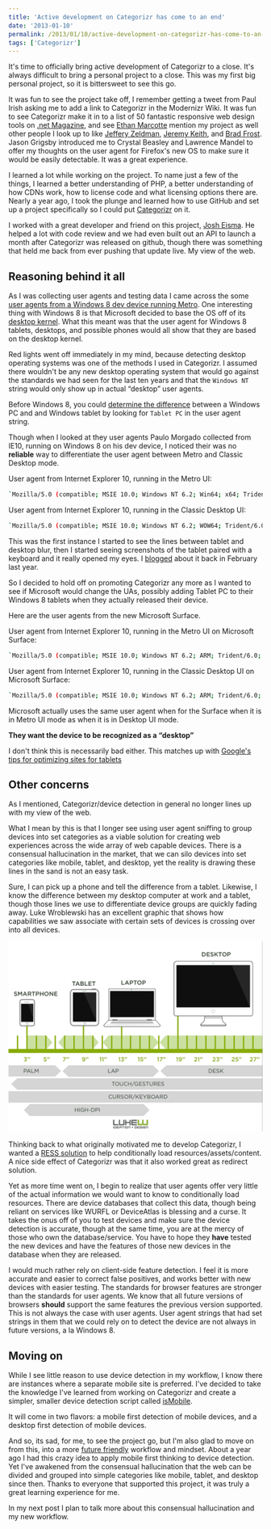 ```yaml
---
title: 'Active development on Categorizr has come to an end'
date: '2013-01-10'
permalink: /2013/01/10/active-development-on-categorizr-has-come-to-an-end/
tags: ['Categorizr']
---
```


It's time to officially bring active development of Categorizr to a close. It's always difficult to bring a personal project to a close. This was my first big personal project, so it is bittersweet to see this go.

It was fun to see the project take off, I remember getting a tweet from Paul Irish asking me to add a link to Categorizr in the Modernizr Wiki. It was fun to see Categorizr make it in to a list of 50 fantastic responsive web design tools on [.net Magazine][1], and see [Ethan Marcotte][2] mention my project as well other people I look up to like [Jeffery Zeldman][3], [Jeremy Keith][4], and [Brad Frost][5]. Jason Grigsby introduced me to Crystal Beasley and Lawrence Mandel to offer my thoughts on the user agent for Firefox's new OS to make sure it would be easily detectable. It was a great experience.

I learned a lot while working on the project. To name just a few of the things, I learned a better understanding of PHP, a better understanding of how CDNs work, how to license code and what licensing options there are. Nearly a year ago, I took the plunge and learned how to use GitHub and set up a project specifically so I could put [Categorizr][6] on it.

I worked with a great developer and friend on this project, [Josh Eisma][7]. He helped a lot with code review and we had even built out an API to launch a month after Categorizr was released on github, though there was something that held me back from ever pushing that update live. My view of the web.

## Reasoning behind it all

As I was collecting user agents and testing data I came across the some [user agents from a Windows 8 dev device running Metro][8]. One interesting thing with Windows 8 is that Microsoft decided to base the OS off of its [desktop kernel][10]. What this meant was that the user agent for Windows 8 tablets, desktops, and possible phones would all show that they are based on the desktop kernel.

Red lights went off immediately in my mind, because detecting desktop operating systems was one of the methods I used in Categorizr. I assumed there wouldn't be any new desktop operating system that would go against the standards we had seen for the last ten years and that the `Windows NT` string would only show up in actual &#8220;desktop&#8221; user agents.

Before Windows 8, you could [determine the difference][11] between a Windows PC and and Windows tablet by looking for `Tablet PC` in the user agent string.

Though when I looked at they user agents Paulo Morgado collected from IE10, running on Windows 8 on his dev device, I noticed their was no **reliable** way to differentiate the user agent between Metro and Classic Desktop mode.

<!-- textlint-disable -->
User agent from Internet Explorer 10, running in the Metro UI:

```sh
`Mozilla/5.0 (compatible; MSIE 10.0; Windows NT 6.2; Win64; x64; Trident/6.0)`
```

User agent from Internet Explorer 10, running in the Classic Desktop UI:

```sh
`Mozilla/5.0 (compatible; MSIE 10.0; Windows NT 6.2; WOW64; Trident/6.0)`
```
<!-- textlint-enable -->

This was the first instance I started to see the lines between tablet and desktop blur, then I started seeing screenshots of the tablet paired with a keyboard and it really opened my eyes. I [blogged][12] about it back in February last year.

So I decided to hold off on promoting Categorizr any more as I wanted to see if Microsoft would change the UAs, possibly adding Tablet PC to their Windows 8 tablets when they actually released their device.

Here are the user agents from the new Microsoft Surface.

<!-- textlint-disable -->
User agent from Internet Explorer 10, running in the Metro UI on Microsoft Surface:

```sh
`Mozilla/5.0 (compatible; MSIE 10.0; Windows NT 6.2; ARM; Trident/6.0; Touch)`
```

User agent from Internet Explorer 10, running in the Classic Desktop UI on Microsoft Surface:

```sh
`Mozilla/5.0 (compatible; MSIE 10.0; Windows NT 6.2; ARM; Trident/6.0; Touch)`
```
<!-- textlint-enable -->

Microsoft actually uses the same user agent when for the Surface when it is in Metro UI mode as when it is in Desktop UI mode.

**They want the device to be recognized as a &#8220;desktop&#8221;**

I don't think this is necessarily bad either. This matches up with [Google's tips for optimizing sites for tablets][13]

## Other concerns

As I mentioned, Categorizr/device detection in general no longer lines up with my view of the web.

What I mean by this is that I longer see using user agent sniffing to group devices into set categories as a viable solution for creating web experiences across the wide array of web capable devices. There is a consensual hallucination in the market, that we can silo devices into set categories like mobile, tablet, and desktop, yet the reality is drawing these lines in the sand is not an easy task.

Sure, I can pick up a phone and tell the difference from a tablet. Likewise, I know the difference between my desktop computer at work and a tablet, though those lines we use to differentiate device groups are quickly fading away. Luke Wroblewski has an excellent graphic that shows how capabilities we saw associate with certain sets of devices is crossing over into all devices.

![Unified device design](../assets/unified_device_design.png)

Thinking back to what originally motivated me to develop Categorizr, I wanted a [RESS solution][15] to help conditionally load resources/assets/content. A nice side effect of Categorizr was that it also worked great as redirect solution.

Yet as more time went on, I begin to realize that user agents offer very little of the actual information we would want to know to conditionally load resources. There are device databases that collect this data, though being reliant on services like WURFL or DeviceAtlas is blessing and a curse. It takes the onus off of you to test devices and make sure the device detection is accurate, though at the same time, you are at the mercy of those who own the database/service. You have to hope they **have** tested the new devices and have the features of those new devices in the database when they are released.

I would much rather rely on client-side feature detection. I feel it is more accurate and easier to correct false positives, and works better with new devices with easier testing. The standards for browser features are stronger than the standards for user agents. We know that all future versions of browsers **should** support the same features the previous version supported. This is not always the case with user agents. User agent strings that had set strings in them that we could rely on to detect the device are not always in future versions, a la Windows 8.

## Moving on

While I see little reason to use device detection in my workflow, I know there are instances where a separate mobile site is preferred. I've decided to take the knowledge I've learned from working on Categorizr and create a simpler, smaller device detection script called [isMobile][16].

It will come in two flavors: a mobile first detection of mobile devices, and a desktop first detection of mobile devices.

And so, its sad, for me, to see the project go, but I'm also glad to move on from this, into a more [future friendly][17] workflow and mindset. About a year ago I had this crazy idea to apply mobile first thinking to device detection. Yet I've awakened from the consensual hallucination that the web can be divided and grouped into simple categories like mobile, tablet, and desktop since then. Thanks to everyone that supported this project, it was truly a great learning experience for me.

In my next post I plan to talk more about this consensual hallucination and my new workflow.

[1]: http://www.netmagazine.com/features/50-fantastic-tools-responsive-web-design
[2]: http://www.netmagazine.com/interviews/ethan-marcotte-answers-your-responsive-web-design-questions
[3]: https://twitter.com/zeldman/status/166660028055556096
[4]: http://adactio.com/journal/5194/
[5]: https://twitter.com/brad_frost/status/192289889939767296
[6]: https://github.com/bjankord/Categorizr
[7]: https://twitter.com/jaeisma
[8]: http://social.msdn.microsoft.com/Forums/en-US/6be392da-4d2f-41b4-8354-8dcee20c85cd/internet-explorer-10-user-agent-strings-on-windows-8-64bit?forum=windowsdeveloperpreviewgeneral
[9]: http://www.windowsfordevices.com/c/a/News/Reports-Windows-Phone-8-will-switch-to-desktop-kernel/
[10]: http://arstechnica.com/information-technology/2012/02/leaked-windows-phone-8-vid-windows-8-kernel-and-integration-multiple-cores/
[11]: http://msdn.microsoft.com/en-us/library/windows/desktop/ms700675%28v=vs.85%29.aspx
[12]: http://www.brettjankord.com/2012/02/22/thoughts-on-windows-8-device-detection/
[13]: http://googlewebmastercentral.blogspot.com/2012/11/giving-tablet-users-full-sized-web.html
[15]: http://www.lukew.com/ff/entry.asp?1392
[16]: https://github.com/bjankord/isMobile
[17]: http://futurefriend.ly/

